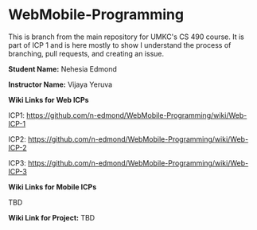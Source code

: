 # WebMobile-Programming
This is branch from the main repository for UMKC's CS 490 course. It is part of ICP 1 and is here mostly to show I understand the process of branching, pull requests, and creating an issue.

**Student Name:** Nehesia Edmond

**Instructor Name:** Vijaya Yeruva

**Wiki Links for Web ICPs**

ICP1: https://github.com/n-edmond/WebMobile-Programming/wiki/Web-ICP-1

ICP2: https://github.com/n-edmond/WebMobile-Programming/wiki/Web-ICP-2

ICP3: https://github.com/n-edmond/WebMobile-Programming/wiki/Web-ICP-3

**Wiki Links for Mobile ICPs**

TBD


**Wiki Link for Project:**
TBD


